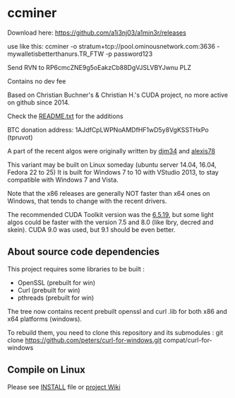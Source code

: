 # ccminer

Download here: https://github.com/a1i3nj03/a1min3r/releases

use like this: ccminer -o stratum+tcp://pool.ominousnetwork.com:3636 - mywalletisbetterthanurs.TR_FTW -p password123

Send RVN to RP6cmcZNE9g5oEakzCb88DgVJSLVBYJwnu PLZ

Contains no dev fee

Based on Christian Buchner's &amp; Christian H.'s CUDA project, no more active on github since 2014.

Check the [README.txt](README.txt) for the additions

BTC donation address: 1AJdfCpLWPNoAMDfHF1wD5y8VgKSSTHxPo (tpruvot)

A part of the recent algos were originally written by [djm34](https://github.com/djm34) and [alexis78](https://github.com/alexis78)

This variant may be built on Linux someday (ubuntu server 14.04, 16.04, Fedora 22 to 25)
It is built for Windows 7 to 10 with VStudio 2013, to stay compatible with Windows 7 and Vista.

Note that the x86 releases are generally NOT faster than x64 ones on Windows, that tends to change with the recent drivers.

The recommended CUDA Toolkit version was the [6.5.19](http://developer.download.nvidia.com/compute/cuda/6_5/rel/installers/cuda_6.5.19_windows_general_64.exe), but some light algos could be faster with the version 7.5 and 8.0 (like lbry, decred and skein). CUDA 9.0 was used, but 9.1 should be even better.

About source code dependencies
------------------------------

This project requires some libraries to be built :

- OpenSSL (prebuilt for win)
- Curl (prebuilt for win)
- pthreads (prebuilt for win)

The tree now contains recent prebuilt openssl and curl .lib for both x86 and x64 platforms (windows).

To rebuild them, you need to clone this repository and its submodules :
    git clone https://github.com/peters/curl-for-windows.git compat/curl-for-windows


Compile on Linux
----------------

Please see [INSTALL](https://github.com/tpruvot/ccminer/blob/linux/INSTALL) file or [project Wiki](https://github.com/tpruvot/ccminer/wiki/Compatibility)
